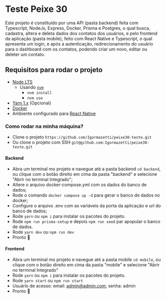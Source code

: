 # Teste Peixe 30

Este projeto é constituído por uma API (pasta backend) feita com Typescript, NodeJs, Express, Docker, Prisma e Postgres, o qual busca, cadastra, altera e deleta dados dos contatos dos usuários, e pelo frontend da aplicação (pasta mobile), feito com React Native e Typescript, o qual apresenta 
um login, e após a autenticação, redirecionamento do usuário para o dashboard com os contatos, podendo criar um novo, editar ou deleter um contato.

## Requisitos para rodar o projeto

- [Node LTS](https://nodejs.org/en)
  - Usando [`nvm`](https://github.com/nvm-sh/nvm)
    - `nvm install`
    - `nvm use`
- [Yarn 1.x](https://classic.yarnpkg.com/lang/en/docs/install/#mac-stable) (Opcional)
- [Docker](https://www.docker.com/)
- Ambiente configurado para [React Native](https://reactnative.dev/docs/set-up-your-environment)

### Como rodar na minha máquina?

- Clone o projeto `https://github.com/Igormazetti/peixe30-teste.git`
- Ou clone o projeto com SSH `git@github.com:Igormazetti/peixe30-teste.git`

#### Backend

- Abra um terminal mo projeto e navegue até a pasta backend `cd backend`, ou clique com o botão direito em cima da pasta "backend" e selecione "Abrir no terminal Integrado";
- Altere o arquivo docker-compose.yml com os dados do banco de dados;
- Rode o comando `docker compose up -d` para gerar o banco de dados no docker;
- Configure o arquivo .env com as variáveis da porta da aplicação e url do banco de dados;
- Rode `yarn` ou `npm i` para instalar os pacotes do projeto.
- Rode `npm run prisma-setup` e depois `npm run seed` par apopular o banco de dados.
- Rode `yarn dev` ou `npm run dev`
- Pronto 🎉

#### Frontend

- Abra um terminal mo projeto e navegue até a pasta mobile `cd mobile`, ou clique com o botão direito em cima da pasta "mobile" e selecione "Abrir no terminal Integrado"
- Rode `yarn` ou `npm i` para instalar os pacotes do projeto.
- Rode `yarn start` ou `npm run start`
- Usuário de acesso: email: admin@admin.com, senha: admin
- Pronto 🎉


